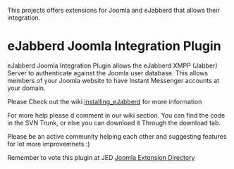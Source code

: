 This projects offers extensions for Joomla and eJabberd that allows their integration.

# eJabberd Joomla Integration Plugin #

eJabberd Joomla Integration Plugin allows the eJabberd XMPP (Jabber) Server to authenticate against the Joomla user database. This allows members of your Joomla website to have Instant Messenger accounts at your domain.

Please Check out the wiki [installing\_eJabberd](installing_eJabberd.md) for more information

For more help please d comment in our wiki section.
You can find the code in the SVN Trunk, or else you can download it Through the download tab.

Please be an active community helping each other and suggesting features for lot more improvemnets :)

Remember to vote this plugin at JED
[Joomla Extension Directory](http://extensions.joomla.org/extensions/communication/instant-messaging/13030)